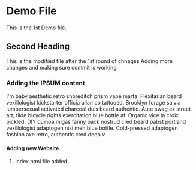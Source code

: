 # Demo File
This is the 1st Demo file.

## Second Heading
This is the modified file after the 1st round of chnages
Adding more changes and making sure commit is working

### Adding the IPSUM content
I'm baby aesthetic retro shoreditch prism vape marfa. Flexitarian beard vexillologist kickstarter officia ullamco tattooed. Brooklyn forage salvia lumbersexual activated charcoal duis beard authentic. Aute swag ex street art, tilde bicycle rights exercitation blue bottle af. Organic vice la croix pickled. DIY quinoa migas fanny pack nostrud cred beard pabst portland vexillologist adaptogen nisi meh blue bottle. Cold-pressed adaptogen fashion axe retro, authentic cred deep v.

#### Adding new Website
1. Index.html file added